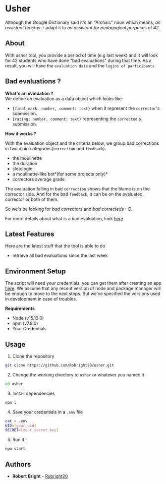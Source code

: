 # Usher

Although the Google Dictionary said it's an "Archaic" noun which means, *an assistant
teacher*. I adapt it to *an assistant for pedagogical purposes at 42*.

## About

With usher tool, you provide a period of time (e.g last week) and it will look for 42
students who have done "bad evaluations" during that time.
As a result, you will have the `evaluation date` and the `logins of participants`.

## Bad evaluations ?
**What's an evaluation ?**  
We define an evaluation as a data object which looks like:
- `{final_mark: number, comment: text}` when it represent the `corrector`'s submission.
- `{rating: number, comment: text}` representing the `corrected`'s submission.

**How it works ?**

With the evaluation object and the criteria below, we group bad corrections
in two main categories(`correction` and `feedback`).
- the moulinette
- the duration
- slotologie
- a moulinette-like bot*(for some projects only)*
- correctors average grade

The evaluation falling in bad `correction` shows that the blame is on the
corrector side. And for the bad `feedback`, it can be on the evaluated,
corrector or both of them.

So we's be looking for *bad correctors* and *bad correcteds* :-D.

For more details about what is a bad evaluation, look [here](concepts.md)

## Latest Features

Here are the latest stuff that the tool is able to do
- retrieve all bad evaluations since the last week

## Environment Setup

The script will need your credentials, you can get them after creating an app [here](https://profile.intra.42.fr/oauth/applications/new).
We assume that any recent version of node and package manager will be enough to move
to the next steps. But we've specified the versions used in development in case of troubles.

**Requirements**
- Node (v15.13.0)
- npm (v7.8.0)
- Your Credentials

## Usage

1. Clone the repository
```sh
git clone https://github.com/Robright20/usher.git
```
2. Change the working directory to `usher` or whatever you named it
```sh
cd usher
```
3. Install dependencies
```sh
npm i
```
4. Save your credentials in a `.env` file
```sh
cat > .env
UID=[your_uid]
SECRET=[your_secret_key]
```
5. Run it !
```sh
npm start
```

## Authors

* **Robert Bright** - [Robright20](https://github.com/Robright20)
